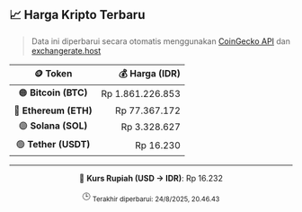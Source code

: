 

<!-- HARGA_KRIPTO -->
## 📈 Harga Kripto Terbaru

> Data ini diperbarui secara otomatis menggunakan [CoinGecko API](https://www.coingecko.com/) dan [exchangerate.host](https://exchangerate.host/)

<div align="center">

| 🪙 Token | 💰 Harga (IDR) |
|:------:|---------------:|
| 🟠 **Bitcoin (BTC)**   | Rp 1.861.226.853 |
| 🔵 **Ethereum (ETH)**  | Rp 77.367.172 |
| 🟣 **Solana (SOL)**    | Rp 3.328.627 |
| 🟢 **Tether (USDT)**   | Rp 16.230 |

---

💱 **Kurs Rupiah (USD → IDR)**: Rp 16.232

🕒 <sub>Terakhir diperbarui: 24/8/2025, 20.46.43</sub>

</div>
<!-- /HARGA_KRIPTO -->